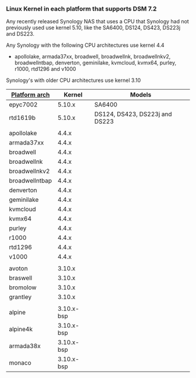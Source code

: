 ### Linux Kernel in each platform that supports DSM 7.2

Any recently released Synology NAS that uses a CPU that Synology had not previously used use kernel 5.10, like the SA6400, DS124, DS423, DS223j and DS223.

Any Synology with the following CPU architectures use kernel 4.4
- apollolake, armada37xx, broadwell, broadwellnk, broadwellnkv2, broadwellntbap, denverton, geminilake, kvmcloud, kvmx64, purley, r1000, rtd1296 and v1000

Synology's with older CPU architectures use kernel 3.10

| [Platform arch](https://kb.synology.com/en-global/DSM/tutorial/What_kind_of_CPU_does_my_NAS_have) | Kernel | Models |
|----------|--------|--------|
| epyc7002 | 5.10.x | SA6400 |
| rtd1619b | 5.10.x | DS124, DS423, DS223j and DS223 |
| | | |
| apollolake | 4.4.x |
| armada37xx | 4.4.x |
| broadwell | 4.4.x |
| broadwellnk | 4.4.x |
| broadwellnkv2 | 4.4.x |
| broadwellntbap | 4.4.x |
| denverton | 4.4.x |
| geminilake | 4.4.x |
| kvmcloud | 4.4.x |
| kvmx64 | 4.4.x |
| purley | 4.4.x |
| r1000 | 4.4.x |
| rtd1296 | 4.4.x |
| v1000 | 4.4.x |
| | | |
| avoton | 3.10.x |
| braswell | 3.10.x |
| bromolow | 3.10.x |
| grantley | 3.10.x |
| | | |
| alpine | 3.10.x-bsp |
| alpine4k | 3.10.x-bsp |
| armada38x | 3.10.x-bsp |
| monaco | 3.10.x-bsp |
